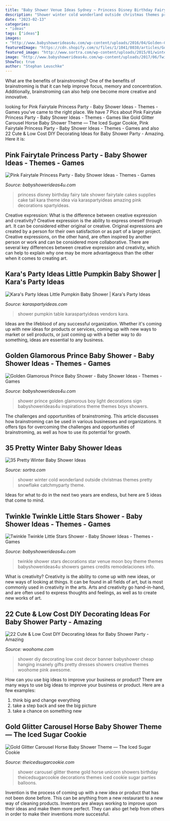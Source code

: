 ```yaml
---
title: "Baby Shower Venue Ideas Sydney ~ Princess Disney Birthday Fairy Tale Shower Fairytale Cakes Supplies Cake Tail Kara Theme Idea Via Karaspartyideas Amazing Pink Decorations Spartyideas"
description: "Shower winter cold wonderland outside christmas themes pretty snowflake catchmyparty theme"
date: "2023-02-13"
categories:
- "ideas"
tags: ["ideas"]
images:
- "http://www.babyshowerideas4u.com/wp-content/uploads/2016/04/Golden-Glamorous-Prince-Baby-Shower-Light-Sign.jpg"
featuredImage: "https://cdn.shopify.com/s/files/1/1041/8038/articles/Gold_Glitter_Carousel_Theme_Baby_Shower_The_Iced_Sugar_Cookie_Parties_And_Balloons_E_2_1024x1024.jpg?v=1492326500"
featured_image: "http://www.sortra.com/wp-content/uploads/2015/01/winter-baby-shower-ideas198.jpg"
image: "http://www.babyshowerideas4u.com/wp-content/uploads/2017/06/Twinkle-Twinkle-Little-Stars-Shower-Venue-600x800.jpg"
ShowToc: true
author: "Stephan Leuschke"
---
```



What are the benefits of brainstroming?
One of the benefits of brainstroming is that it can help improve focus, memory and concentration. Additionally, brainstroming can also help one become more creative and innovative.

	

		
looking for Pink Fairytale Princess Party - Baby Shower Ideas - Themes - Games you've came to the right place. We have 7 Pics about Pink Fairytale Princess Party - Baby Shower Ideas - Themes - Games like Gold Glitter Carousel Horse Baby Shower Theme — The Iced Sugar Cookie, Pink Fairytale Princess Party - Baby Shower Ideas - Themes - Games and also 22 Cute &amp; Low Cost DIY Decorating Ideas for Baby Shower Party - Amazing. Here it is:
		
    
## Pink Fairytale Princess Party - Baby Shower Ideas - Themes - Games

<img loading=lazy src="http://www.babyshowerideas4u.com/wp-content/uploads/2014/01/princess-71.jpg" onerror="this.onerror=null;this.src='https://tse3.mm.bing.net/th?id=OIP.hDgV64mRUwX_NlalwpUVEQHaLH&amp;pid=15.1';" alt="Pink Fairytale Princess Party - Baby Shower Ideas - Themes - Games">

_Source: babyshowerideas4u.com_

>princess disney birthday fairy tale shower fairytale cakes supplies cake tail kara theme idea via karaspartyideas amazing pink decorations spartyideas. 

	

Creative expression: What is the difference between creative expression and creativity?
Creative expression is the ability to express oneself through art. It can be considered either original or creative. Original expressions are created by a person for their own satisfaction or as part of a larger project. Creative expressions, on the other hand, are often inspired by another person or work and can be considered more collaborative. There are several key differences between creative expression and creativity, which can help to explain why one may be more advantageous than the other when it comes to creating art.

    
## Kara&#039;s Party Ideas Little Pumpkin Baby Shower | Kara&#039;s Party Ideas

<img loading=lazy src="https://karaspartyideas.com/wp-content/uploads/2017/11/Little-Pumpkin-Baby-Shower-via-Karas-Party-Ideas-KarasPartyIdeas.com20.jpg" onerror="this.onerror=null;this.src='https://tse4.mm.bing.net/th?id=OIP.jpBBWTWhvcU5F20sWP0_rAHaLG&amp;pid=15.1';" alt="Kara&#039;s Party Ideas Little Pumpkin Baby Shower | Kara&#039;s Party Ideas">

_Source: karaspartyideas.com_

>shower pumpkin table karaspartyideas vendors kara. 

	

Ideas are the lifeblood of any successful organization. Whether it's coming up with new ideas for products or services, coming up with new ways to market or sell products, or just coming up with a better way to do something, ideas are essential to any business.

    
## Golden Glamorous Prince Baby Shower - Baby Shower Ideas - Themes - Games

<img loading=lazy src="http://www.babyshowerideas4u.com/wp-content/uploads/2016/04/Golden-Glamorous-Prince-Baby-Shower-Light-Sign.jpg" onerror="this.onerror=null;this.src='https://tse1.mm.bing.net/th?id=OIP.FrrB8XLROoy8gt1YPM8AnQHaKK&amp;pid=15.1';" alt="Golden Glamorous Prince Baby Shower - Baby Shower Ideas - Themes - Games">

_Source: babyshowerideas4u.com_

>shower prince golden glamorous boy light decorations sign babyshowerideas4u inspirations theme themes boys showers. 

	

The challenges and opportunities of brainstroming.
This article discusses how brainstroming can be used in various businesses and organizations. It offers tips for overcoming the challenges and opportunities of brainstroming, as well as how to use its potential for growth.

    
## 35 Pretty Winter Baby Shower Ideas

<img loading=lazy src="http://www.sortra.com/wp-content/uploads/2015/01/winter-baby-shower-ideas198.jpg" onerror="this.onerror=null;this.src='https://tse2.mm.bing.net/th?id=OIP.N3pp63D7i4yJSVaNn_Z7IwAAAA&amp;pid=15.1';" alt="35 Pretty Winter Baby Shower Ideas">

_Source: sortra.com_

>shower winter cold wonderland outside christmas themes pretty snowflake catchmyparty theme. 

	

Ideas for what to do in the next two years are endless, but here are 5 ideas that come to mind. 

    
## Twinkle Twinkle Little Stars Shower - Baby Shower Ideas - Themes - Games

<img loading=lazy src="http://www.babyshowerideas4u.com/wp-content/uploads/2017/06/Twinkle-Twinkle-Little-Stars-Shower-Venue-600x800.jpg" onerror="this.onerror=null;this.src='https://tse4.mm.bing.net/th?id=OIP.GX8yNNk4enp8zcdWVkZGDQHaJ4&amp;pid=15.1';" alt="Twinkle Twinkle Little Stars Shower - Baby Shower Ideas - Themes - Games">

_Source: babyshowerideas4u.com_

>twinkle shower stars decorations star venue moon boy theme themes babyshowerideas4u showers games credits remodelaciones info. 

	

What is creativity?
Creativity is the ability to come up with new ideas, or new ways of looking at things. It can be found in all fields of art, but is most commonly used in creativity in the arts. Arts and creativity go hand-in-hand, and are often used to express thoughts and feelings, as well as to create new works of art.

    
## 22 Cute &amp; Low Cost DIY Decorating Ideas For Baby Shower Party - Amazing

<img loading=lazy src="http://www.woohome.com/wp-content/uploads/2015/04/baby-shower-decor-ideas-woohome-6.jpg" onerror="this.onerror=null;this.src='https://tse3.mm.bing.net/th?id=OIP.Wi1-cZLEnFYyxIIofgTxFgHaHM&amp;pid=15.1';" alt="22 Cute &amp; Low Cost DIY Decorating Ideas for Baby Shower Party - Amazing">

_Source: woohome.com_

>shower diy decorating low cost decor banner babyshower cheap hanging insanely gifts pretty dresses showers creative themes woohome pink awesome. 

	

How can you use big ideas to improve your business or product?
There are many ways to use big ideas to improve your business or product. Here are a few examples: 
1. think big and change everything
2. take a step back and see the big picture
3. take a chance on something new 

    
## Gold Glitter Carousel Horse Baby Shower Theme — The Iced Sugar Cookie

<img loading=lazy src="https://cdn.shopify.com/s/files/1/1041/8038/articles/Gold_Glitter_Carousel_Theme_Baby_Shower_The_Iced_Sugar_Cookie_Parties_And_Balloons_E_2_1024x1024.jpg?v=1492326500" onerror="this.onerror=null;this.src='https://tse2.mm.bing.net/th?id=OIP.MKx84koxPtUkcXvW-Bne9QHaI4&amp;pid=15.1';" alt="Gold Glitter Carousel Horse Baby Shower Theme — The Iced Sugar Cookie">

_Source: theicedsugarcookie.com_

>shower carousel glitter theme gold horse unicorn showers birthday theicedsugarcookie decorations themes iced cookie sugar parties balloons. 

	

Invention is the process of coming up with a new idea or product that has not been done before. This can be anything from a new restaurant to a new way of cleaning products. Inventors are always working to improve upon their ideas and make them more perfect. They can also get help from others in order to make their inventions more successful.

